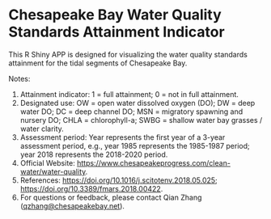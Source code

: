 # Chesapeake Bay Water Quality Standards Attainment Indicator
This R Shiny APP is designed for visualizing the water quality standards attainment for the tidal segments of Chesapeake Bay.

Notes:
1. Attainment indicator: 1 = full attainment; 0 = not in full attainment.
2. Designated use: OW = open water dissolved oxygen (DO); DW = deep water DO; DC = deep channel DO; MSN = migratory spawning and nursery DO; CHLA = chlorophyll-a; SWBG = shallow water bay grasses / water clarity.
3. Assessment period: Year represents the first year of a 3-year assessment period, e.g., year 1985 represents the 1985-1987 period; year 2018 represents the 2018-2020 period.
4. Official Website: https://www.chesapeakeprogress.com/clean-water/water-quality.
5. References: https://doi.org/10.1016/j.scitotenv.2018.05.025; https://doi.org/10.3389/fmars.2018.00422.
6. For questions or feedback, please contact Qian Zhang (qzhang@chesapeakebay.net).
